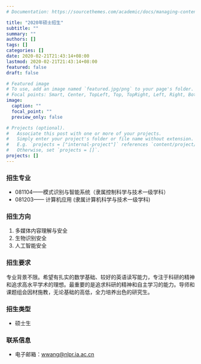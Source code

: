 ```yaml
---
# Documentation: https://sourcethemes.com/academic/docs/managing-content/

title: "2020年硕士招生"
subtitle: ""
summary: ""
authors: []
tags: []
categories: []
date: 2020-02-21T21:43:14+08:00
lastmod: 2020-02-21T21:43:14+08:00
featured: false
draft: false

# Featured image
# To use, add an image named `featured.jpg/png` to your page's folder.
# Focal points: Smart, Center, TopLeft, Top, TopRight, Left, Right, BottomLeft, Bottom, BottomRight.
image:
  caption: ""
  focal_point: ""
  preview_only: false

# Projects (optional).
#   Associate this post with one or more of your projects.
#   Simply enter your project's folder or file name without extension.
#   E.g. `projects = ["internal-project"]` references `content/project/deep-learning/index.md`.
#   Otherwise, set `projects = []`.
projects: []
---
```

### 招生专业

- 081104——模式识别与智能系统（隶属控制科学与技术一级学科）    
- 081203—— 计算机应用 (隶属计算机科学与技术一级学科)

### 招生方向

1. 多媒体内容理解与安全    
2. 生物识别安全    
3. 人工智能安全      

### 招生要求

专业背景不限。希望有扎实的数学基础、较好的英语读写能力，专注于科研的精神和追求高水平学术的理想。最重要的是追求科研的精神和自主学习的能力。导师和课题组会因材施教，无论基础的高低，全力培养出色的研究生。

### 招生类型

- 硕士生 

### 联系信息

- 电子邮箱：wwang@nlpr.ia.ac.cn